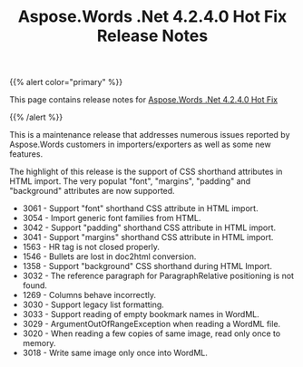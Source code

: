 ﻿---
title: Aspose.Words .Net 4.2.4.0 Hot Fix Release Notes
type: docs
weight: 250
url: /net/aspose-words-net-4-2-4-0-hot-fix-release-notes/
---

{{% alert color="primary" %}} 

This page contains release notes for [Aspose.Words .Net 4.2.4.0 Hot Fix](http://www.aspose.com/downloads/words/net/new-releases/aspose.words-.net-4.2.4.0-hot-fix/)

{{% /alert %}} 

This is a maintenance release that addresses numerous issues reported by Aspose.Words customers in importers/exporters as well as some new features.

The highlight of this release is the support of CSS shorthand attributes in HTML import. The very populat "font", "margins", "padding" and "background" attributes are now supported.

- 3061 - Support "font" shorthand CSS attribute in HTML import.
- 3054 - Import generic font families from HTML.
- 3042 - Support "padding" shorthand CSS attribute in HTML import.
- 3041 - Support "margins" shorthand CSS attribute in HTML import.
- 1563 - HR tag is not closed properly.
- 1546 - Bullets are lost in doc2html conversion.
- 1358 - Support "background" CSS shorthand during HTML Import.
- 3032 - The reference paragraph for ParagraphRelative positioning is not found.
- 1269 - Columns behave incorrectly.
- 3030 - Support legacy list formatting.
- 3033 - Support reading of empty bookmark names in WordML.
- 3029 - ArgumentOutOfRangeException when reading a WordML file.
- 3020 - When reading a few copies of same image, read only once to memory.
- 3018 - Write same image only once into WordML.
